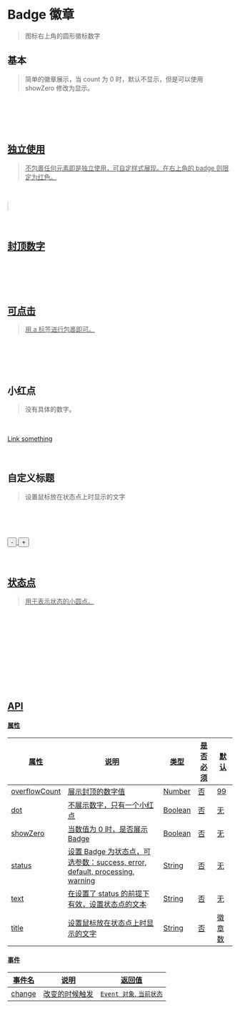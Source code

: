 # Badge 徽章
> 图标右上角的圆形徽标数字

##  基本
> 简单的徽章展示，当 count 为 0 时，默认不显示，但是可以使用 showZero 修改为显示。

<br>
<br>

<div>
  <w-badge class="demo-badge" :value="5">
    <a href="#" class="demo-link" />
  </w-badge>
  <w-badge class="demo-badge" showZero>
    <a href="#" class="demo-link" />
  </w-badge>
  <w-badge class="demo-badge">
    <a href="#" class="demo-link" />
    <w-icon slot="count" />
  </w-badge>
</div>
<br>
<br>

##  独立使用
> 不包裹任何元素即是独立使用，可自定样式展现。在右上角的 badge 则限定为红色。

<br>
<br>

<div>
  <w-badge :value="10" />
  <w-badge :value="36" style="line-height: 18px; background: #fff; border: 1px solid #dcdcdc; color: #999; box-shadow: '0 0 0 1px #d9d9d9 inset'" />
  <w-badge :value="69" style="background: #52c41a" />
</div>
<br>
<br>

##  封顶数字
<br>
<br>

<div>
  <w-badge class="demo-badge" :value="99">
    <a href="#" class="demo-link" />
  </w-badge>
  <w-badge class="demo-badge" :value="100">
    <a href="#" class="demo-link" />
  </w-badge>
  <w-badge class="demo-badge" :value="99" :overflowCount="10">
    <a href="#" class="demo-link" />
  </w-badge>
  <w-badge class="demo-badge" :value="100000" :overflowCount="999">
    <a href="#" class="demo-link" />
  </w-badge>
</div>
<br>
<br>

##  可点击
> 用 a 标签进行包裹即可。

<br>
<br>

<div>
  <a href="#">
    <w-badge class="demo-badge" :value="5">
      <a href="#" class="demo-link" />
    </w-badge>
  </a>
</div>
<br>
<br>

##  小红点
> 没有具体的数字。

<br>
<br>

<div>
  <w-badge class="demo-badge" dot>
    <w-icon />
  </w-badge>
  <w-badge class="demo-badge" :value="1" dot>
    <w-icon />
  </w-badge>
  <w-badge class="demo-badge" :value="1" dot>
    <a href="#">Link something</a>
  </w-badge>
</div>
<br>
<br>

##  自定义标题
> 设置鼠标放在状态点上时显示的文字

<br>
<br>

<div>
  <w-badge class="demo-badge" v-model="base" title="这是自定义标题">
    <a href="#" class="demo-link" />
  </w-badge>
  <br>
  <br>
  <button class="inp-btn" @click="base--">-</button>
  <button class="inp-btn" @click="base++">+</button>
</div>
<br>
<br>

##  状态点
> 用于表示状态的小圆点。

<br>
<br>

<div>
  <w-badge status="success" />
  <w-badge status="error" />
  <w-badge status="default" />
  <w-badge status="processing" />
  <w-badge status="warning" />
  <br>
  <br>
  <w-badge status="success" text="成功" />
  <br>
  <w-badge status="error" text="报错" />
  <br>
  <w-badge status="default" text="默认" />
  <br>
  <w-badge status="processing" text="进行中" />
  <br>
  <w-badge status="warning" text="提醒" />
</div>
<br>
<br>

## API

#### 属性

|属性|说明|类型|是否必须|默认|
|---|---|----|-------|---|
|overflowCount|展示封顶的数字值|Number|否|99|
|dot|不展示数字，只有一个小红点|Boolean|否|无|
|showZero|当数值为 0 时，是否展示 Badge|Boolean|否|无|
|status|设置 Badge 为状态点，可选参数：success, error, default, processing, warning |String|否|无|
|text|在设置了 status 的前提下有效，设置状态点的文本|String|否|无|
|title|设置鼠标放在状态点上时显示的文字|String|否|徽章数|

#### 事件

|事件名|说明|返回值|
|-----|---|-----|
|change|改变的时候触发|`Event 对象`, `当前状态`|


<script>
import WIcon from '../water/icon/Icon';
import WBadge from '../water/badge/Badge';

export default {
  data() {
    return {
      base: 10,
    };
  },
  components: {
    WBadge,
    WIcon,
  },
};
</script>
<style lang="scss">
@import '../water/icon/style/icon.scss';
@import '../water/badge/style/badge.scss';
</style>
